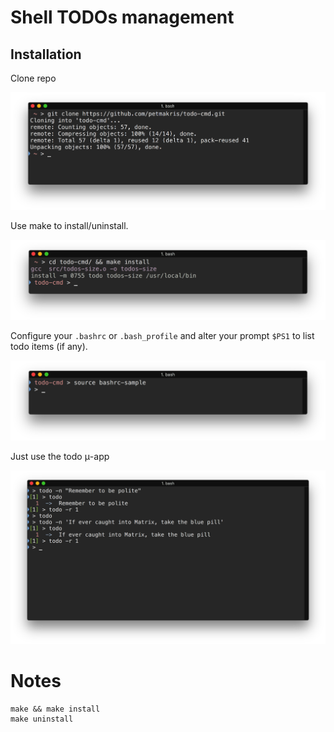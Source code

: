 # Shell TODOs management

## Installation

Clone repo

![alt usage](https://raw.githubusercontent.com/petmakris/todo-cmd/master/clone.png)

Use make to install/uninstall.

![alt usage](https://raw.githubusercontent.com/petmakris/todo-cmd/master/install.png)

Configure your `.bashrc` or `.bash_profile` and alter your prompt `$PS1` to list todo items (if any).

![alt usage](https://raw.githubusercontent.com/petmakris/todo-cmd/master/bashrc.png)

Just use the todo μ-app

![alt usage](https://raw.githubusercontent.com/petmakris/todo-cmd/master/use.png)


# Notes

```
make && make install
make uninstall
```
